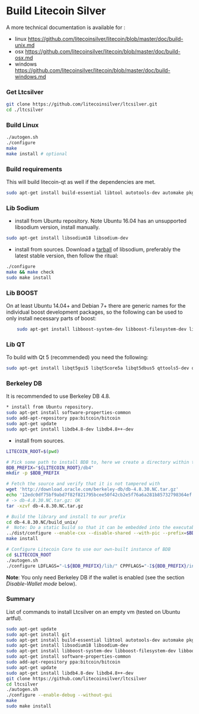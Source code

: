 Build Litecoin Silver
===
A more technical documentation is available for :
* linux https://github.com/litecoinsilver/litecoin/blob/master/doc/build-unix.md
* osx https://github.com/litecoinsilver/litecoin/blob/master/doc/build-osx.md
* windows https://github.com/litecoinsilver/litecoin/blob/master/doc/build-windows.md

### Get Ltcsilver
```bash
git clone https://github.com/litecoinsilver/ltcsilver.git
cd ./ltcsilver
```

### Build Linux
```bash
./autogen.sh
./configure
make
make install # optional
```

### Build requirements
This will build litecoin-qt as well if the dependencies are met.
```bash
sudo apt-get install build-essential libtool autotools-dev automake pkg-config libssl-dev libevent-dev bsdmainutils
```
### Lib Sodium
* install from Ubuntu repository. Note Ubuntu 16.04 has an unsupported libsodium version, install manually.
```bash
sudo apt-get install libsodium18 libsodium-dev
```
* install from sources. Download a [tarball](https://download.libsodium.org/libsodium/releases/) of libsodium, preferably the latest stable version, then follow the ritual:
```bash
./configure
make && make check
sudo make install
```

### Lib BOOST
On at least Ubuntu 14.04+ and Debian 7+ there are generic names for the
individual boost development packages, so the following can be used to only
install necessary parts of boost:
```bash
    sudo apt-get install libboost-system-dev libboost-filesystem-dev libboost-chrono-dev libboost-program-options-dev libboost-test-dev libboost-thread-dev
```

### Lib QT
To build with Qt 5 (recommended) you need the following:
```bash
sudo apt-get install libqt5gui5 libqt5core5a libqt5dbus5 qttools5-dev qttools5-dev-tools libprotobuf-dev protobuf-compiler
```

### Berkeley DB
It is recommended to use Berkeley DB 4.8.
```bash
* install from Ubuntu repository. 
sudo apt-get install software-properties-common
sudo add-apt-repository ppa:bitcoin/bitcoin
sudo apt-get update
sudo apt-get install libdb4.8-dev libdb4.8++-dev
```
* install from sources.
```bash
LITECOIN_ROOT=$(pwd)

# Pick some path to install BDB to, here we create a directory within the litecoin directory
BDB_PREFIX="${LITECOIN_ROOT}/db4"
mkdir -p $BDB_PREFIX

# Fetch the source and verify that it is not tampered with
wget 'http://download.oracle.com/berkeley-db/db-4.8.30.NC.tar.gz'
echo '12edc0df75bf9abd7f82f821795bcee50f42cb2e5f76a6a281b85732798364ef  db-4.8.30.NC.tar.gz' | sha256sum -c
# -> db-4.8.30.NC.tar.gz: OK
tar -xzvf db-4.8.30.NC.tar.gz

# Build the library and install to our prefix
cd db-4.8.30.NC/build_unix/
#  Note: Do a static build so that it can be embedded into the executable, instead of having to find a .so at runtime
../dist/configure --enable-cxx --disable-shared --with-pic --prefix=$BDB_PREFIX
make install

# Configure Litecoin Core to use our own-built instance of BDB
cd $LITECOIN_ROOT
./autogen.sh
./configure LDFLAGS="-L${BDB_PREFIX}/lib/" CPPFLAGS="-I${BDB_PREFIX}/include/" # (other args...)
```
**Note**: You only need Berkeley DB if the wallet is enabled (see the section *Disable-Wallet mode* below).

### Summary
List of commands to install Ltcsilver on an empty vm (tested on Ubuntu artful).
```bash
sudo apt-get update
sudo apt-get install git
sudo apt-get install build-essential libtool autotools-dev automake pkg-config libssl-dev libevent-dev bsdmainutils
sudo apt-get install libsodium18 libsodium-dev
sudo apt-get install libboost-system-dev libboost-filesystem-dev libboost-chrono-dev libboost-program-options-dev libboost-test-dev libboost-thread-dev
sudo apt-get install software-properties-common
sudo add-apt-repository ppa:bitcoin/bitcoin
sudo apt-get update
sudo apt-get install libdb4.8-dev libdb4.8++-dev
git clone https://github.com/litecoinsilver/ltcsilver
cd ltcsilver
./autogen.sh
./configure --enable-debug --without-gui
make
sudo make install
```
